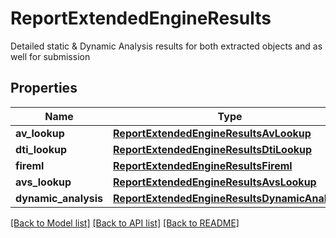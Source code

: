 # ReportExtendedEngineResults

Detailed static & Dynamic Analysis results for both extracted objects and as well for submission
## Properties
Name | Type | Description | Notes
------------ | ------------- | ------------- | -------------
**av_lookup** | [**ReportExtendedEngineResultsAvLookup**](ReportExtendedEngineResultsAvLookup.md) |  | [optional] 
**dti_lookup** | [**ReportExtendedEngineResultsDtiLookup**](ReportExtendedEngineResultsDtiLookup.md) |  | [optional] 
**fireml** | [**ReportExtendedEngineResultsFireml**](ReportExtendedEngineResultsFireml.md) |  | [optional] 
**avs_lookup** | [**ReportExtendedEngineResultsAvsLookup**](ReportExtendedEngineResultsAvsLookup.md) |  | [optional] 
**dynamic_analysis** | [**ReportExtendedEngineResultsDynamicAnalysis**](ReportExtendedEngineResultsDynamicAnalysis.md) |  | 

[[Back to Model list]](../README.md#documentation-for-models) [[Back to API list]](../README.md#documentation-for-api-endpoints) [[Back to README]](../README.md)


